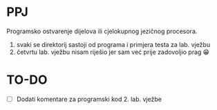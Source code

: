 # PPJ

Programsko ostvarenje dijelova ili cjelokupnog jezičnog procesora.
1. svaki se direktorij sastoji od programa i primjera testa za lab. vježbu
2. četvrtu lab. vježbu nisam riješio jer sam već prije zadovoljio prag :grin:

# TO-DO
- [ ] Dodati komentare za programski kod 2. lab. vježbe